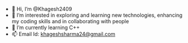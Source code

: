 - 👋 Hi, I’m @Khagesh2409
- 👀 I’m interested in exploring and learning new technologies, enhancing my coding skills and in collaborating with people
- 🌱 I’m currently learning C++
- 📫 Email Id: khageshsharma24@gmail.com

<!---
Khagesh2409/Khagesh2409 is a ✨ special ✨ repository because its `README.md` (this file) appears on your GitHub profile.
You can click the Preview link to take a look at your changes.
--->
